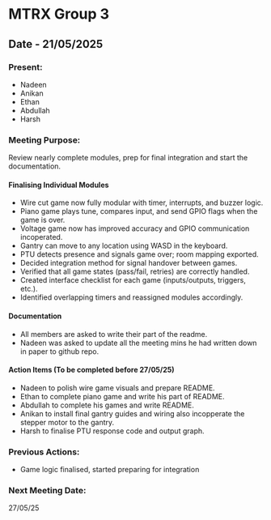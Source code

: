 # MTRX Group 3

##  Date - 21/05/2025
### Present:
- Nadeen  
- Anikan  
- Ethan  
- Abdullah  
- Harsh  

### Meeting Purpose:
Review nearly complete modules, prep for final integration and start the documentation.

#### Finalising Individual Modules
- Wire cut game now fully modular with timer, interrupts, and buzzer logic.
- Piano game plays tune, compares input, and send GPIO flags when the game is over.
- Voltage game now has improved accuracy and GPIO communication incoperated.
- Gantry can move to any location using WASD in the keyboard.
- PTU detects presence and signals game over; room mapping exported.
- Decided integration method for signal handover between games.
- Verified that all game states (pass/fail, retries) are correctly handled.
- Created interface checklist for each game (inputs/outputs, triggers, etc.).
- Identified overlapping timers and reassigned modules accordingly.

#### Documentation
- All members are asked to write their part of the readme.
- Nadeen was asked to update all the meeting mins he had written down in paper to github repo.

#### Action Items (To be completed before 27/05/25)
- Nadeen to polish wire game visuals and prepare README.
- Ethan to complete piano game and write his part of README.
- Abdullah to complete his games and write README.
- Anikan to install final gantry guides and wiring also incopperate the stepper motor to the gantry.
- Harsh to finalise PTU response code and output graph.

### Previous Actions:
- Game logic finalised, started preparing for integration

### Next Meeting Date:
27/05/25
